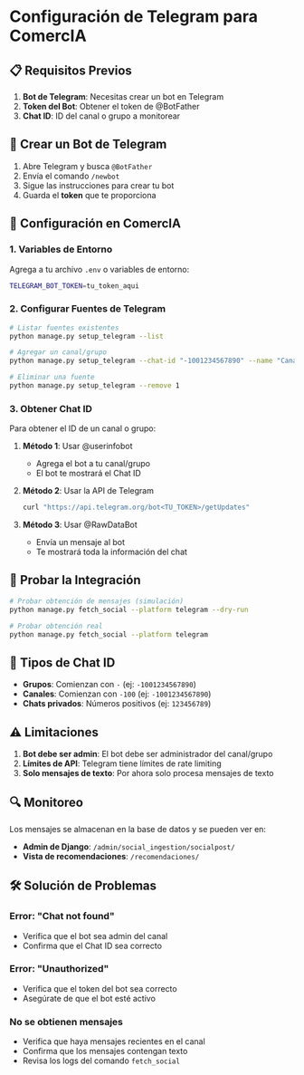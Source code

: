 # Configuración de Telegram para ComercIA

## 📋 **Requisitos Previos**

1. **Bot de Telegram**: Necesitas crear un bot en Telegram
2. **Token del Bot**: Obtener el token de @BotFather
3. **Chat ID**: ID del canal o grupo a monitorear

## 🤖 **Crear un Bot de Telegram**

1. Abre Telegram y busca `@BotFather`
2. Envía el comando `/newbot`
3. Sigue las instrucciones para crear tu bot
4. Guarda el **token** que te proporciona

## 🔧 **Configuración en ComercIA**

### **1. Variables de Entorno**

Agrega a tu archivo `.env` o variables de entorno:

```bash
TELEGRAM_BOT_TOKEN=tu_token_aqui
```

### **2. Configurar Fuentes de Telegram**

```bash
# Listar fuentes existentes
python manage.py setup_telegram --list

# Agregar un canal/grupo
python manage.py setup_telegram --chat-id "-1001234567890" --name "Canal de Ventas"

# Eliminar una fuente
python manage.py setup_telegram --remove 1
```

### **3. Obtener Chat ID**

Para obtener el ID de un canal o grupo:

1. **Método 1**: Usar @userinfobot
   - Agrega el bot a tu canal/grupo
   - El bot te mostrará el Chat ID

2. **Método 2**: Usar la API de Telegram
   ```bash
   curl "https://api.telegram.org/bot<TU_TOKEN>/getUpdates"
   ```

3. **Método 3**: Usar @RawDataBot
   - Envía un mensaje al bot
   - Te mostrará toda la información del chat

## 🚀 **Probar la Integración**

```bash
# Probar obtención de mensajes (simulación)
python manage.py fetch_social --platform telegram --dry-run

# Probar obtención real
python manage.py fetch_social --platform telegram
```

## 📝 **Tipos de Chat ID**

- **Grupos**: Comienzan con `-` (ej: `-1001234567890`)
- **Canales**: Comienzan con `-100` (ej: `-1001234567890`)
- **Chats privados**: Números positivos (ej: `123456789`)

## ⚠️ **Limitaciones**

1. **Bot debe ser admin**: El bot debe ser administrador del canal/grupo
2. **Límites de API**: Telegram tiene límites de rate limiting
3. **Solo mensajes de texto**: Por ahora solo procesa mensajes de texto

## 🔍 **Monitoreo**

Los mensajes se almacenan en la base de datos y se pueden ver en:
- **Admin de Django**: `/admin/social_ingestion/socialpost/`
- **Vista de recomendaciones**: `/recomendaciones/`

## 🛠️ **Solución de Problemas**

### **Error: "Chat not found"**
- Verifica que el bot sea admin del canal
- Confirma que el Chat ID sea correcto

### **Error: "Unauthorized"**
- Verifica que el token del bot sea correcto
- Asegúrate de que el bot esté activo

### **No se obtienen mensajes**
- Verifica que haya mensajes recientes en el canal
- Confirma que los mensajes contengan texto
- Revisa los logs del comando `fetch_social`
